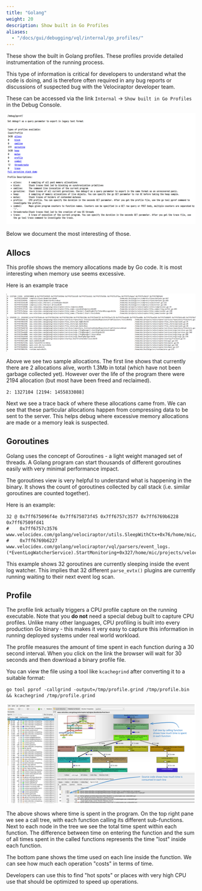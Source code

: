 ```yaml
---
title: "Golang"
weight: 20
description: Show built in Go Profiles
aliases:
  - "/docs/gui/debugging/vql/internal/go_profiles/"
---
```


These show the built in Golang profiles. These profiles provide
detailed instrumentation of the running process.

This type of information is critical for developers to understand what the code
is doing, and is therefore often required in any bug reports or discussions of
suspected bug with the Velociraptor developer team.

These can be accessed via the link `Internal` -> `Show built in Go Profiles` in
the Debug Console.

![Built in Golang profiles](built_in.png)

Below we document the most interesting of those.

## Allocs

This profile shows the memory allocations made by Go code. It is most
interesting when memory use seems excessive.

Here is an example trace

![An example trace from allocations](alloc.png)

Above we see two sample allocations. The first line shows that
currently there are 2 allocations alive, worth 1.3Mb in total (which
have not been garbage collected yet). However over the life of the
program there were 2194 allocation (but most have been freed and
reclaimed).

```
2: 1327104 [2194: 1455833088]
```

Next we see a trace back of where these allocations came from. We can
see that these particular allocations happen from compressing data to
be sent to the server. This helps debug where excessive memory
allocations are made or a memory leak is suspected.

## Goroutines

Golang uses the concept of Goroutines - a light weight managed set of
threads. A Golang program can start thousands of different goroutines
easily with very minimal performance impact.

The goroutines view is very helpful to understand what is happening in
the binary. It shows the count of goroutines collected by call stack
(i.e. similar goroutines are counted together).

Here is an example:

```
32 @ 0x7ff675096f4e 0x7ff675073f45 0x7ff6757c3577 0x7ff6769b6228 0x7ff67509fd41
#    0x7ff6757c3576    www.velocidex.com/golang/velociraptor/utils.SleepWithCtx+0x76/home/mic/projects/velociraptor/utils/sleep.go:10
#    0x7ff6769b6227    www.velocidex.com/golang/velociraptor/vql/parsers/event_logs.(*EventLogWatcherService).StartMonitoring+0x327/home/mic/projects/velociraptor/vql/parsers/event_logs/watcher.go:135
```

This example shows 32 goroutines are currently sleeping inside the
event log watcher. This implies that 32 different `parse_evtx()`
plugins are currently running waiting to their next event log scan.


## Profile

The profile link actually triggers a CPU profile capture on the
running executable. Note that you **do not** need a special debug
built to capture CPU profiles. Unlike many other languages, CPU
profiling is built into every production Go binary - this makes it
very easy to capture this information in running deployed systems
under real world workload.

The profile measures the amount of time spent in each function during a
30 second interval. When you click on the link the browser will wait
for 30 seconds and then download a binary profile file.

You can view the file using a tool like `kcachegrind` after converting
it to a suitable format:

```
go tool pprof -callgrind -output=/tmp/profile.grind /tmp/profile.bin && kcachegrind /tmp/profile.grind
```

![A CPU profile](cpu_profile.svg)


The above shows where time is spent in the program. On the top right
pane we see a call tree, with each function calling its different
sub-functions. Next to each node in the tree we see the total time
spent within each function. The difference between time on entering
the function and the sum of all times spent in the called functions
represents the time "lost" inside each function.

The bottom pane shows the time used on each line inside the
function. We can see how much each operation "costs" in terms of time.

Developers can use this to find "hot spots" or places with very high
CPU use that should be optimized to speed up operations.
